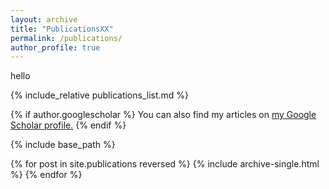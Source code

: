 ```yaml
---
layout: archive
title: "PublicationsXX"
permalink: /publications/
author_profile: true
---
```

hello

{% include_relative publications_list.md %}

{% if author.googlescholar %}
  You can also find my articles on <u><a href="{{author.googlescholar}}">my Google Scholar profile</a>.</u>
{% endif %}

{% include base_path %}

{% for post in site.publications reversed %}
  {% include archive-single.html %}
{% endfor %}
